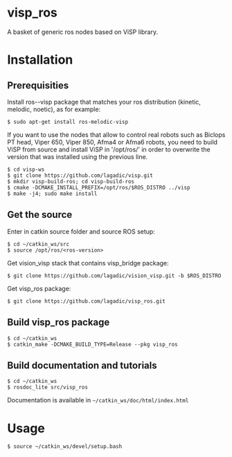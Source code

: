 visp_ros
========

A basket of generic ros nodes based on ViSP library.

# Installation

## Prerequisities

Install ros-<version>-visp package that matches your ros distribution (kinetic, melodic, noetic), as for example:

	$ sudo apt-get install ros-melodic-visp

If you want to use the nodes that allow to control real robots such as Biclops PT head, Viper 650, Viper 850, Afma4 or Afma6 robots, you need to build ViSP from source and install ViSP in '/opt/ros/<ros-version>' in order to overwrite the version that was installed using the previous line. 

	$ cd visp-ws
	$ git clone https://github.com/lagadic/visp.git
	$ mkdir visp-build-ros; cd visp-build-ros
	$ cmake -DCMAKE_INSTALL_PREFIX=/opt/ros/$ROS_DISTRO ../visp
	$ make -j4; sudo make install

## Get the source

Enter in catkin source folder and source ROS setup:

	$ cd ~/catkin_ws/src
	$ source /opt/ros/<ros-version>

Get vision_visp stack that contains visp_bridge package:

	$ git clone https://github.com/lagadic/vision_visp.git -b $ROS_DISTRO

Get visp_ros package:

	$ git clone https://github.com/lagadic/visp_ros.git

## Build visp_ros package

	$ cd ~/catkin_ws
	$ catkin_make -DCMAKE_BUILD_TYPE=Release --pkg visp_ros

## Build documentation and tutorials

	$ cd ~/catkin_ws
	$ rosdoc_lite src/visp_ros

Documentation is available in `~/catkin_ws/doc/html/index.html`


# Usage

	$ source ~/catkin_ws/devel/setup.bash
